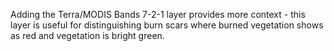 <p>Adding the Terra/MODIS Bands 7-2-1 layer provides more context - this layer is useful for distinguishing burn scars where burned vegetation shows as red and vegetation is bright green.</p>
